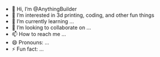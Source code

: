 - 👋 Hi, I’m @AnythingBuilder
- 👀 I’m interested in 3d printing, coding, and other fun things
- 🌱 I’m currently learning ...
- 💞️ I’m looking to collaborate on ...
- 📫 How to reach me ...
- 😄 Pronouns: ...
- ⚡ Fun fact: ...

<!---
AnythingBuilder/AnythingBuilder is a ✨ special ✨ repository because its `README.md` (this file) appears on your GitHub profile.
You can click the Preview link to take a look at your changes.
--->
